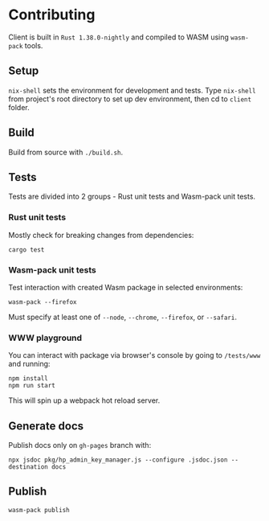 # Contributing

Client is built in `Rust 1.38.0-nightly` and compiled to WASM using `wasm-pack` tools.

## Setup
`nix-shell` sets the environment for development and tests. Type `nix-shell` from project's root directory to set up dev environment, then cd to `client` folder.

## Build
Build from source with `./build.sh`.

## Tests
Tests are divided into 2 groups - Rust unit tests and Wasm-pack unit tests.

### Rust unit tests
Mostly check for breaking changes from dependencies:
```
cargo test
```

### Wasm-pack unit tests
Test interaction with created Wasm package in selected environments:
```
wasm-pack --firefox
```
Must specify at least one of `--node`, `--chrome`, `--firefox`, or `--safari`.

### WWW playground
You can interact with package via browser's console by going to `/tests/www` and running:
```
npm install
npm run start
```
This will spin up a webpack hot reload server.

## Generate docs
Publish docs only on `gh-pages` branch with:
```
npx jsdoc pkg/hp_admin_key_manager.js --configure .jsdoc.json --destination docs
```

## Publish
```
wasm-pack publish
```